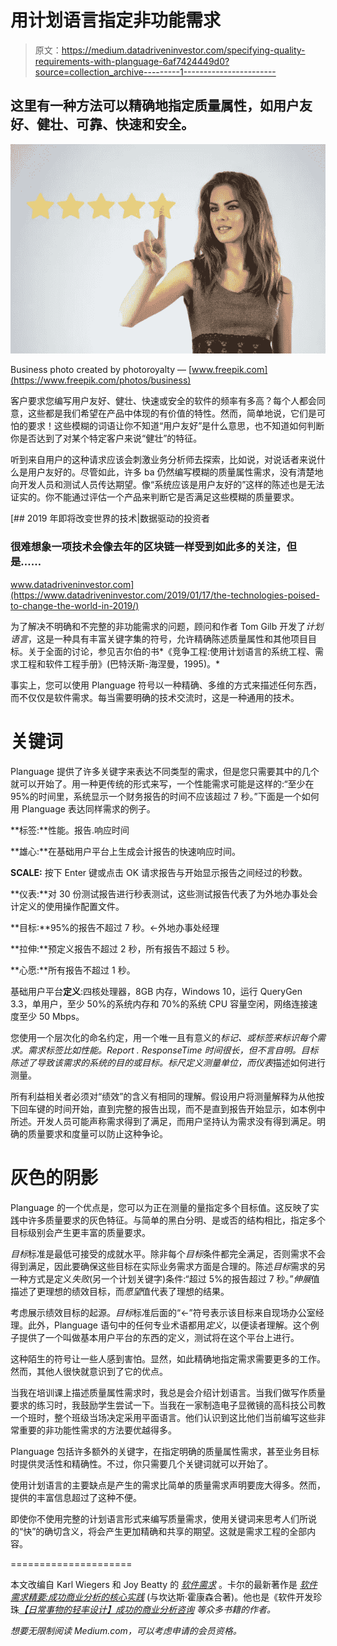 # 用计划语言指定非功能需求

> 原文：<https://medium.datadriveninvestor.com/specifying-quality-requirements-with-planguage-6af7424449d0?source=collection_archive---------1----------------------->

## 这里有一种方法可以精确地指定质量属性，如用户友好、健壮、可靠、快速和安全。

![](img/41402346023832ddd5701fc1522c69bc.png)

Business photo created by photoroyalty — [www.freepik.com](https://www.freepik.com/photos/business)

客户要求您编写用户友好、健壮、快速或安全的软件的频率有多高？每个人都会同意，这些都是我们希望在产品中体现的有价值的特性。然而，简单地说，它们是可怕的要求！这些模糊的词语让你不知道“用户友好”是什么意思，也不知道如何判断你是否达到了对某个特定客户来说“健壮”的特征。

听到来自用户的这种请求应该会刺激业务分析师去探索，比如说，对说话者来说什么是用户友好的。尽管如此，许多 ba 仍然编写模糊的质量属性需求，没有清楚地向开发人员和测试人员传达期望。像“系统应该是用户友好的”这样的陈述也是无法证实的。你不能通过评估一个产品来判断它是否满足这些模糊的质量要求。

[](https://www.datadriveninvestor.com/2019/01/17/the-technologies-poised-to-change-the-world-in-2019/) [## 2019 年即将改变世界的技术|数据驱动的投资者

### 很难想象一项技术会像去年的区块链一样受到如此多的关注，但是……

www.datadriveninvestor.com](https://www.datadriveninvestor.com/2019/01/17/the-technologies-poised-to-change-the-world-in-2019/) 

为了解决不明确和不完整的非功能需求的问题，顾问和作者 Tom Gilb 开发了*计划语言*，这是一种具有丰富关键字集的符号，允许精确陈述质量属性和其他项目目标。关于全面的讨论，参见吉尔伯的书*《竞争工程:使用计划语言的系统工程、需求工程和软件工程手册》(巴特沃斯-海涅曼，1995)。*

事实上，您可以使用 Planguage 符号以一种精确、多维的方式来描述任何东西，而不仅仅是软件需求。每当需要明确的技术交流时，这是一种通用的技术。

# 关键词

Planguage 提供了许多关键字来表达不同类型的需求，但是您只需要其中的几个就可以开始了。用一种更传统的形式来写，一个性能需求可能是这样的:“至少在 95%的时间里，系统显示一个财务报告的时间不应该超过 7 秒。”下面是一个如何用 Planguage 表达同样需求的例子。

**标签:**性能。报告.响应时间

**雄心:**在基础用户平台上生成会计报告的快速响应时间。

**SCALE:** 按下 Enter 键或点击 OK 请求报告与开始显示报告之间经过的秒数。

**仪表:**对 30 份测试报告进行秒表测试，这些测试报告代表了为外地办事处会计定义的使用操作配置文件。

**目标:**95%的报告不超过 7 秒。←外地办事处经理

**拉伸:**预定义报告不超过 2 秒，所有报告不超过 5 秒。

**心愿:**所有报告不超过 1 秒。

基础用户平台**定义**:四核处理器，8GB 内存，Windows 10，运行 QueryGen 3.3，单用户，至少 50%的系统内存和 70%的系统 CPU 容量空闲，网络连接速度至少 50 Mbps。

您使用一个层次化的命名约定，用一个唯一且有意义的*标记、*或标签来标识每个需求。需求标签比如性能。Report . ResponseTime 时间很长，但不言自明。*目标*陈述了导致该需求的系统的目的或目标。*标尺*定义测量单位，而*仪表*描述如何进行测量。

所有利益相关者必须对“绩效”的含义有相同的理解。假设用户将测量解释为从他按下回车键的时间开始，直到完整的报告出现，而不是直到报告开始显示，如本例中所述。开发人员可能声称需求得到了满足，而用户坚持认为需求没有得到满足。明确的质量要求和度量可以防止这种争论。

# 灰色的阴影

Planguage 的一个优点是，您可以为正在测量的量指定多个目标值。这反映了实践中许多质量要求的灰色特征。与简单的黑白分明、是或否的结构相比，指定多个目标级别会产生更丰富的质量要求。

*目标*标准是最低可接受的成就水平。除非每个*目标*条件都完全满足，否则需求不会得到满足，因此要确保这些目标在实际业务需求方面是合理的。陈述*目标*需求的另一种方式是定义*失败*(另一个计划关键字)条件:“超过 5%的报告超过 7 秒。”*伸展*值描述了更理想的绩效目标，而*愿望*值代表了理想的结果。

考虑展示绩效目标的起源。*目标*标准后面的“←”符号表示该目标来自现场办公室经理。此外，Planguage 语句中的任何专业术语都用*定义*，以便读者理解。这个例子提供了一个叫做基本用户平台的东西的定义，测试将在这个平台上进行。

这种陌生的符号让一些人感到害怕。显然，如此精确地指定需求需要更多的工作。然而，其他人很快就意识到了它的优点。

当我在培训课上描述质量属性需求时，我总是会介绍计划语言。当我们做写作质量要求的练习时，我鼓励学生尝试一下。当我在一家制造电子显微镜的高科技公司教一个班时，整个班级当场决定采用平面语言。他们认识到这比他们当前编写这些非常重要的非功能性需求的方法要优越得多。

Planguage 包括许多额外的关键字，在指定明确的质量属性需求，甚至业务目标时提供灵活性和精确性。不过，你只需要几个关键词就可以开始了。

使用计划语言的主要缺点是产生的需求比简单的质量需求声明要庞大得多。然而，提供的丰富信息超过了这种不便。

即使你不使用完整的计划语言形式来编写质量需求，使用关键词来思考人们所说的“快”的确切含义，将会产生更加精确和共享的期望。这就是需求工程的全部内容。

=====================

本文改编自 Karl Wiegers 和 Joy Beatty 的 [*软件需求*](https://www.processimpact.com/pubs.html#SR3E) 。卡尔的最新著作是 [*软件需求精要:成功商业分析的核心实践*](https://www.softwarereqs.com/) (与坎达斯·霍康森合著)。他也是《软件开发珍珠[](https://www.processimpact.com/karls_books/SDP/index.html)*[*【日常事物的轻率设计】*](https://www.thoughtless-design.com/)[*成功的商业分析咨询*](https://www.processimpact.com/karls_books/SBAC/index.html) 等众多书籍的作者。*

*想要无限制阅读 Medium.com，可以考虑申请的会员资格。*